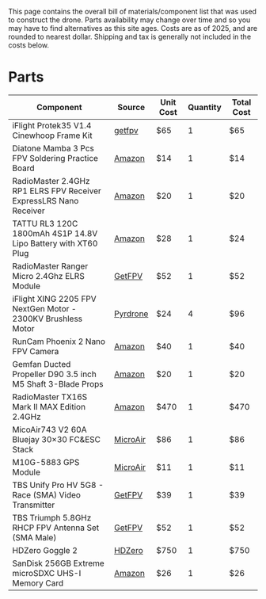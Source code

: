 This page contains the overall bill of materials/component list that was used to construct the drone. Parts availability may change over time and so you may have to find alternatives as this site ages. Costs are as of 2025, and are rounded to nearest dollar. Shipping and tax is generally not included in the costs below.

# Parts
|Component|Source|Unit Cost|Quantity|Total Cost|
|---|---|---|---|---|
|iFlight Protek35 V1.4 Cinewhoop Frame Kit|[getfpv](https://www.getfpv.com/iflight-protek35-v1-4-cinewhoop-frame-kit.html)|$65|1|$65|
|Diatone Mamba 3 Pcs FPV Soldering Practice Board|[Amazon](https://www.amazon.com/dp/B0C5RBTHT1)|$14|1|$14|
|RadioMaster 2.4GHz RP1 ELRS FPV Receiver ExpressLRS Nano Receiver|[Amazon](https://www.amazon.com/dp/B0BZY2M4BS)|$20|1|$20|
|TATTU RL3 120C 1800mAh 4S1P 14.8V Lipo Battery with XT60 Plug|[Amazon](https://www.amazon.com/dp/B013I9SAHO)|$28|1|$24|
|RadioMaster Ranger Micro 2.4Ghz ELRS Module|[GetFPV](https://www.getfpv.com/radiomaster-ranger-micro-2-4ghz-elrs-module.html)|$52|1|$52|
|iFlight XING 2205 FPV NextGen Motor - 2300KV Brushless Motor|[Pyrdrone](https://pyrodrone.com/products/iflight-xing-2205-fpv-nextgen-motor-2300kv)|$24|4|$96|
|RunCam Phoenix 2 Nano FPV Camera|[Amazon](https://www.amazon.com/dp/B0C2VM4JW1)|$40|1|$40|
|Gemfan Ducted Propeller D90 3.5 inch M5 Shaft 3-Blade Props|[Amazon](https://www.amazon.com/dp/B0CKY88TDK)|$20|1|$20|
|RadioMaster TX16S Mark II MAX Edition 2.4GHz|[Amazon]([https:URL](https://www.amazon.com/gp/product/B0B6Y96J7L/ref=ox_sc_act_title_1))|$470|1|$470|
|MicoAir743 V2 60A Bluejay 30×30 FC&ESC Stack|[MicroAir](https://store.micoair.com/product/micoair743-v2/)|$86|1|$86|
|M10G-5883 GPS Module|[MicroAir](https://store.micoair.com/product/m9-m10-gps-module/)|$11|1|$11|
TBS Unify Pro HV 5G8 - Race (SMA) Video Transmitter|[GetFPV](https://www.getfpv.com/tbs-unify-pro-hv-5g8-race-sma.html)|$39|1|$39|
|TBS Triumph 5.8GHz RHCP FPV Antenna Set (SMA Male)|[GetFPV](https://www.getfpv.com/tbs-triumph-5-8ghz-rhcp-fpv-antenna-set-sma.html)|$52|1|$52|
|HDZero Goggle 2|[HDZero](https://hdzero.us/products/hdzero-goggle-2)|$750|1|$750|
|SanDisk 256GB Extreme microSDXC UHS-I Memory Card|[Amazon](https://www.amazon.com/dp/B07FCR3316)|$26|1|$26|



<!--
|Component|[Source](https:URL)|$XXX|1|$XXX|
-->
